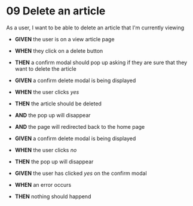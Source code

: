 # 09 Delete an article
As a user, I want to be able to delete an article that I'm currently viewing

* **GIVEN** the user is on a view article page
* **WHEN** they click on a delete button
* **THEN** a confirm modal should pop up asking if they are sure that they want to delete the article




* **GIVEN** a confirm delete modal is being displayed
* **WHEN** the user clicks *yes*
* **THEN** the article should be deleted
* **AND** the pop up will disappear
* **AND** the page will redirected back to the home page




* **GIVEN** a confirm delete modal is being displayed
* **WHEN** the user clicks *no* 
* **THEN** the pop up will disappear




* **GIVEN** the user has clicked *yes* on the confirm modal
* **WHEN** an error occurs 
* **THEN** nothing should happend




